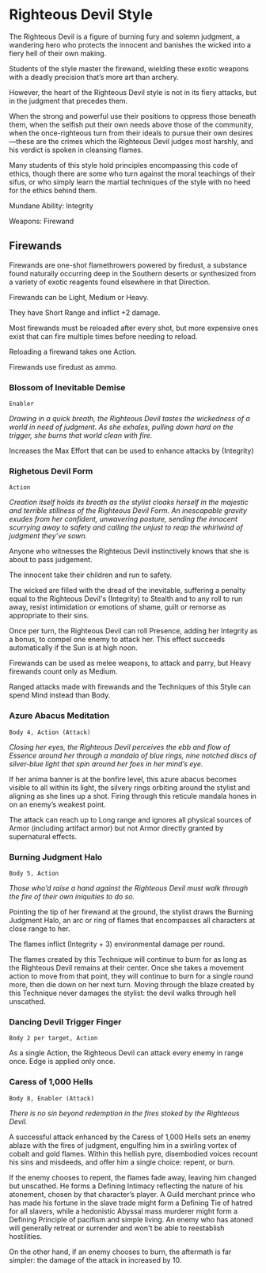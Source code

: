 Righteous Devil Style
=====================

The Righteous Devil is a figure of burning fury and solemn judgment, a wandering hero who protects the innocent and banishes the wicked into a fiery hell of their own making.

Students of the style master the firewand, wielding these exotic weapons with a deadly precision that’s more art than archery.

However, the heart of the Righteous Devil style is not in its fiery attacks, but in the judgment that precedes them.

When the strong and powerful use their positions to oppress those beneath them, when the selfish put their own needs above those of the community, when the once-righteous turn from their ideals to pursue their own desires—these are the crimes which the Righteous Devil judges most harshly, and his verdict is spoken in cleansing flames.

Many students of this style hold principles encompassing this code of ethics, though there are some who turn against the moral teachings of their sifus, or who simply learn the martial techniques of the style with no heed for the ethics behind them.

Mundane Ability: Integrity

Weapons: Firewand


Firewands
---------
Firewands are one-shot flamethrowers powered by firedust, a substance found naturally occurring deep in the Southern deserts or synthesized from a variety of exotic reagents found elsewhere in that Direction.

Firewands can be Light, Medium or Heavy.

They have Short Range and inflict +2 damage.

Most firewands must be reloaded after every shot, but more expensive ones exist that can fire multiple times before needing to reload.

Reloading a firewand takes one Action.

Firewands use firedust as ammo.


### Blossom of Inevitable Demise
`Enabler`

*Drawing in a quick breath, the Righteous Devil tastes the wickedness of a world in need of judgment.
As she exhales, pulling down hard on the trigger, she burns that world clean with fire.*

Increases the Max Effort that can be used to enhance attacks by (Integrity)


### Righetous Devil Form
`Action`

*Creation itself holds its breath as the stylist cloaks herself in the majestic and terrible stillness of the Righteous Devil Form.
An inescapable gravity exudes from her confident, unwavering posture, sending the innocent scurrying away to safety and calling the unjust to reap the whirlwind of judgment they’ve sown.*

Anyone who witnesses the Righteous Devil instinctively knows that she is about to pass judgement.

The innocent take their children and run to safety.

The wicked are filled with the dread of the inevitable, suffering a penalty equal to the Righteous Devil's (Integrity) to Stealth and to any roll to run away, resist intimidation or emotions of shame, guilt or remorse as appropriate to their sins.

Once per turn, the Righteous Devil can roll Presence, adding her Integrity as a bonus, to compel one enemy to attack her.
This effect succeeds automatically if the Sun is at high noon.

Firewands can be used as melee weapons, to attack and parry, but Heavy firewands count only as Medium.

Ranged attacks made with firewands and the Techniques of this Style can spend Mind instead than Body.


### Azure Abacus Meditation
`Body 4, Action (Attack)`

*Closing her eyes, the Righteous Devil perceives the ebb and flow of Essence around her through a mandala of blue rings, nine notched discs of silver-blue light that spin around her foes in her mind’s eye.*

If her anima banner is at the bonfire level, this azure abacus becomes visible to all within its light, the silvery rings orbiting around the stylist and aligning as she lines up a shot.
Firing through this reticule mandala hones in on an enemy’s weakest point.

The attack can reach up to Long range and ignores all physical sources of Armor (including artifact armor) but not Armor directly granted by supernatural effects.


### Burning Judgment Halo
`Body 5, Action`

*Those who’d raise a hand against the Righteous Devil must walk through the fire of their own iniquities to do so.*

Pointing the tip of her firewand at the ground, the stylist draws the Burning Judgment Halo, an arc or ring of flames that encompasses all characters at close range to her.

The flames inflict (Integrity + 3) environmental damage per round.

The flames created by this Technique will continue to burn for as long as the Righteous Devil remains at their center.
Once she takes a movement action to move from that point, they will continue to burn for a single round more, then die down on her next turn.
Moving through the blaze created by this Technique never damages the stylist: the devil walks through hell unscathed.


### Dancing Devil Trigger Finger
`Body 2 per target, Action`

As a single Action, the Righteous Devil can attack every enemy in range once.
Edge is applied only once.


### Caress of 1,000 Hells
`Body 8, Enabler (Attack)`

*There is no sin beyond redemption in the fires stoked by the Righteous Devil.*

A successful attack enhanced by the Caress of 1,000 Hells sets an enemy ablaze with the fires of judgment, engulfing him in a swirling vortex of cobalt and gold flames.
Within this hellish pyre, disembodied voices recount his sins and misdeeds, and offer him a single choice: repent, or burn.

If the enemy chooses to repent, the flames fade away, leaving him changed but unscathed.
He forms a Defining Intimacy reflecting the nature of his atonement, chosen by that character’s player.
A Guild merchant prince who has made his fortune in the slave trade might form a Defining Tie of hatred for all slavers, while a hedonistic Abyssal mass murderer might form a Defining Principle of pacifism and simple living.
An enemy who has atoned will generally retreat or surrender and won't be able to reestablish hostilities.

On the other hand, if an enemy chooses to burn, the aftermath is far simpler: the damage of the attack in increased by 10.
